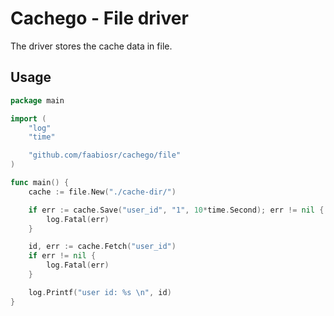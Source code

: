 # Cachego - File driver
The driver stores the cache data in file.

## Usage

```go
package main

import (
	"log"
	"time"

	"github.com/faabiosr/cachego/file"
)

func main() {
	cache := file.New("./cache-dir/")

	if err := cache.Save("user_id", "1", 10*time.Second); err != nil {
		log.Fatal(err)
	}

	id, err := cache.Fetch("user_id")
	if err != nil {
		log.Fatal(err)
	}

	log.Printf("user id: %s \n", id)
}
```
